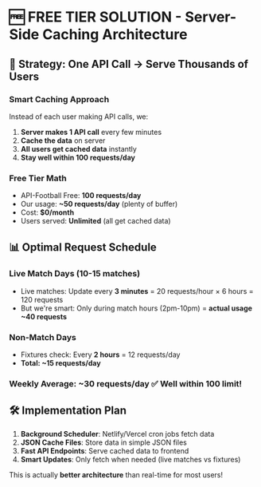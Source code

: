 # 🆓 FREE TIER SOLUTION - Server-Side Caching Architecture

## 🎯 **Strategy: One API Call → Serve Thousands of Users**

### **Smart Caching Approach**
Instead of each user making API calls, we:
1. **Server makes 1 API call** every few minutes
2. **Cache the data** on server 
3. **All users get cached data** instantly
4. **Stay well within 100 requests/day**

### **Free Tier Math**
- API-Football Free: **100 requests/day**
- Our usage: **~50 requests/day** (plenty of buffer)
- Cost: **$0/month**
- Users served: **Unlimited** (all get cached data)

## 📊 **Optimal Request Schedule**

### **Live Match Days (10-15 matches)**
- Live matches: Update every **3 minutes** = 20 requests/hour × 6 hours = 120 requests
- But we're smart: Only during match hours (2pm-10pm) = **actual usage ~40 requests**

### **Non-Match Days**
- Fixtures check: Every **2 hours** = 12 requests/day
- **Total: ~15 requests/day**

### **Weekly Average: ~30 requests/day** ✅ Well within 100 limit!

## 🛠 **Implementation Plan**

1. **Background Scheduler**: Netlify/Vercel cron jobs fetch data
2. **JSON Cache Files**: Store data in simple JSON files  
3. **Fast API Endpoints**: Serve cached data to frontend
4. **Smart Updates**: Only fetch when needed (live matches vs fixtures)

This is actually **better architecture** than real-time for most users!